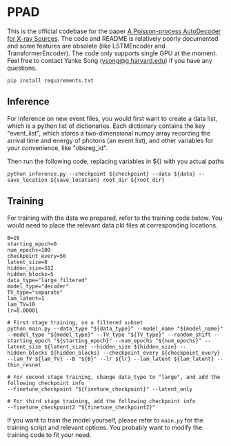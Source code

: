 # PPAD

This is the official codebase for the paper [A Poisson-process AutoDecoder for X-ray Sources](). The code and README is relatively poorly documented and some features are obsolete (like LSTMEncoder and TransformerEncoder). The code only supports single GPU at the moment.
Feel free to contact Yanke Song (ysong@g.harvard.edu) if you have any questions.

```
pip install requirements.txt
```



## Inference
For inference on new event files, you would first want to create a data list, which is a python list of dictionaries. Each dictionary contains the key "event_list", which stores a two-dimensional numpy array recording the arrival time and energy of photons (an event list), and other variables for your convenience, like "obsreg_id".

Then run the following code, replacing variables in ${} with you actual paths 
```
python inference.py --checkpoint ${checkpoint} --data ${data} --save_location ${save_location} root_dir ${root_dir}
```


## Training
For training with the data we prepared, refer to the training code below. You would need to place the relevant data pkl files at corresponding locations.

```
B=16
starting_epoch=0
num_epochs=100
checkpoint_every=50
latent_size=8
hidden_size=512
hidden_blocks=5
data_type="large_filtered"
model_type="decoder"
TV_type="separate"
lam_latent=1
lam_TV=10
lr=0.00001

# First stage training, on a filtered subset
python main.py --data_type "${data_type}" --model_name "${model_name}" --model_type "${model_type}" --TV_type "${TV_type}" --random_shift --starting_epoch "${starting_epoch}" --num_epochs "${num_epochs}" --latent_size ${latent_size} --hidden_size ${hidden_size} --hidden_blocks ${hidden_blocks} --checkpoint_every ${checkpoint_every} --lam_TV ${lam_TV} --B "${B}" --lr ${lr} --lam_latent ${lam_latent} --thin_resnet 

# For second stage training, change data_type to "large", and add the following checkpoint info
--finetune_checkpoint "${finetune_checkpoint}" --latent_only

# For third stage training, add the following checkpoint info
--finetune_checkpoint2 "${finetune_checkpoint2}"
```

If you want to train the model yourself, please refer to `main.py` for the training script and relevant options. You probably want to modify the training code to fit your need.